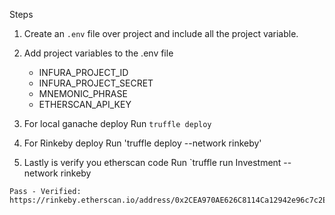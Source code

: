 

Steps

1. Create an `.env` file over project and include all the project variable.
2. Add project variables to the .env file
   - INFURA_PROJECT_ID
   - INFURA_PROJECT_SECRET 
   - MNEMONIC_PHRASE
   - ETHERSCAN_API_KEY 

3. For local ganache deploy
   Run `truffle deploy`

4. For Rinkeby deploy
   Run 'truffle deploy --network rinkeby'

5. Lastly is verify you etherscan code
   Run `truffle run Investment --network rinkeby

```
Pass - Verified: https://rinkeby.etherscan.io/address/0x2CEA970AE626C8114Ca12942e96c7c2E189C16b2#contracts
```